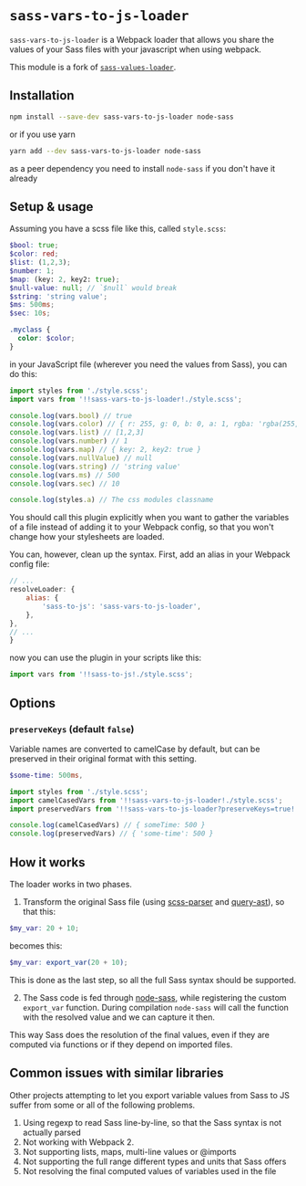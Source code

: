# `sass-vars-to-js-loader`

`sass-vars-to-js-loader` is a Webpack loader that allows you share the values of your Sass files with your javascript when using webpack.

This module is a fork of [`sass-values-loader`](https://www.npmjs.com/package/sass-values-loader).

## Installation

```sh
npm install --save-dev sass-vars-to-js-loader node-sass
```

or if you use yarn

```sh
yarn add --dev sass-vars-to-js-loader node-sass
```

as a peer dependency you need to install `node-sass` if you don't have it already

## Setup & usage

Assuming you have a scss file like this, called `style.scss`:

```scss
$bool: true;
$color: red;
$list: (1,2,3);
$number: 1;
$map: (key: 2, key2: true);
$null-value: null; // `$null` would break
$string: 'string value';
$ms: 500ms;
$sec: 10s;

.myclass {
  color: $color;
}
```

in your JavaScript file (wherever you need the values from Sass), you can do this:

```js
import styles from './style.scss';
import vars from '!!sass-vars-to-js-loader!./style.scss';

console.log(vars.bool) // true
console.log(vars.color) // { r: 255, g: 0, b: 0, a: 1, rgba: 'rgba(255, 0, 0, 0)' }
console.log(vars.list) // [1,2,3]
console.log(vars.number) // 1
console.log(vars.map) // { key: 2, key2: true }
console.log(vars.nullValue) // null
console.log(vars.string) // 'string value'
console.log(vars.ms) // 500
console.log(vars.sec) // 10

console.log(styles.a) // The css modules classname
```

You should call this plugin explicitly when you want to gather the variables of a file instead of adding it to your Webpack config, so that you won't change how your stylesheets are loaded.

You can, however, clean up the syntax. First, add an alias in your Webpack config file:

```js
// ...
resolveLoader: {
	alias: {
		'sass-to-js': 'sass-vars-to-js-loader',
	},
},
// ...
}
```

now you can use the plugin in your scripts like this:

```js
import vars from '!!sass-to-js!./style.scss';
```

## Options

### `preserveKeys` (default `false`)

Variable names are converted to camelCase by default, but can be preserved in their original format with this setting.

```scss
$some-time: 500ms,
```

```js
import styles from './style.scss';
import camelCasedVars from '!!sass-vars-to-js-loader!./style.scss';
import preservedVars from '!!sass-vars-to-js-loader?preserveKeys=true!./style.scss';

console.log(camelCasedVars) // { someTime: 500 }
console.log(preservedVars) // { 'some-time': 500 }
```

## How it works

The loader works in two phases.

1. Transform the original Sass file (using [scss-parser](https://www.npmjs.com/package/scss-parser) and [query-ast](https://www.npmjs.com/package/query-ast)), so that this:

```scss
$my_var: 20 + 10;
```

becomes this:

```scss
$my_var: export_var(20 + 10);
```

This is done as the last step, so all the full Sass syntax should be supported.

2. The Sass code is fed through [node-sass](https://github.com/sass/node-sass), while registering the custom `export_var` function. During compilation `node-sass` will call the function with the resolved value and we can capture it then.

This way Sass does the resolution of the final values, even if they are computed via functions or if they depend on imported files.

## Common issues with similar libraries

Other projects attempting to let you export variable values from Sass to JS suffer from some or all of the following problems.

1. Using regexp to read Sass line-by-line, so that the Sass syntax is not actually parsed
2. Not working with Webpack 2.
3. Not supporting lists, maps, multi-line values or @imports
4. Not supporting the full range different types and units that Sass offers
5. Not resolving the final computed values of variables used in the file
